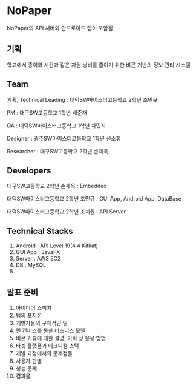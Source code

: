 # NoPaper
NoPaper의 API 서버와 안드로이드 앱이 포함됨

## 기획
학교에서 종이와 시간과 같은 자원 낭비를 줄이기 위한 비콘 기반의 정보 관리 시스템

## Team
기획, Technical Leading : 대덕SW마이스터고등학교 2학년 조민규

PM : 대구SW고등학교 1학년 배준재

QA : 대덕SW마이스터고등학교 1학년 차민지

Designer : 광주SW마이스터고등학교 1학년 신소휘

Researcher : 대구SW고등학교 2학년 손제욱

## Developers
대구SW고등학교 2학년 손제욱 : Embedded

대덕SW마이스터고등학교 2학년 조민규 : GUI App, Android App, DataBase

대덕SW마이스터고등학교 2학년 조치원 : API Server

## Technical Stacks
1. Android : API Level 19(4.4 Kitkat)
2. GUI App : JavaFX
3. Server : AWS EC2
4. DB : MySQL
5. 

## 발표 준비
1. 아이디어 스피치
2. 팀의 포지션
3. 개발자들의 구체적인 일
4. 린 캔버스를 통한 비즈니스 모델
5. 비콘 기술에 대한 설명, 기획 상 응용 방법
6. 타겟 플랫폼과 테크니컬 스택
7. 개발 과정에서의 문제점들
8. 사용자 판별
9. 성능 문제
10. 결과물
